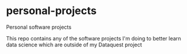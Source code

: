 # personal-projects
Personal software projects

This repo contains any of the software projects I'm doing to better learn data science which are outside of my Dataquest project
